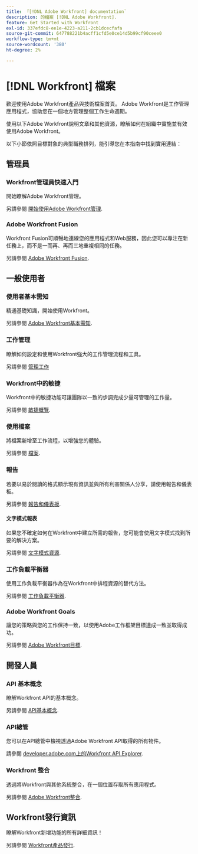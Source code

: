 ```yaml
---
title: 『[!DNL Adobe Workfront] documentation`
description: 的檔案 [!DNL Adobe Workfront].
feature: Get Started with Workfront
exl-id: 337efdc8-ee1e-4223-a211-2cb1dcecfafa
source-git-commit: 647788221b4acff1cfd5e0ce14d5b99cf90ceee0
workflow-type: tm+mt
source-wordcount: '380'
ht-degree: 2%

---
```


# [!DNL Workfront] 檔案

歡迎使用Adobe Workfront產品與技術檔案首頁。 Adobe Workfront是工作管理應用程式，協助您在一個地方管理整個工作生命週期。

使用以下Adobe Workfront說明文章和其他資源，瞭解如何在組織中實施並有效使用Adobe Workfront。

以下小節依照目標對象的典型職務排列，能引導您在本指南中找到實用連結：

## 管理員

### Workfront管理員快速入門

開始瞭解Adobe Workfront管理。

另請參閱 [開始使用Adobe Workfront管理](/help/quicksilver/administration-and-setup/get-started-wf-administration/get-started-with-wf-administration.md).

### Adobe Workfront Fusion

Workfront Fusion可順暢地連線您的應用程式和Web服務，因此您可以專注在新任務上，而不是一而再、再而三地重複相同的任務。

另請參閱 [Adobe Workfront Fusion](/help/quicksilver/workfront-fusion/workfront-fusion-2.md).

## 一般使用者

### 使用者基本需知

精通基礎知識，開始使用Workfront。

另請參閱 [Adobe Workfront基本需知](/help/quicksilver/workfront-basics/workfront-basics.md).

### 工作管理

瞭解如何設定和使用Workfront強大的工作管理流程和工具。

另請參閱 [管理工作](/help/quicksilver/manage-work/manage-work.md)


### Workfront中的敏捷

Workfront中的敏捷功能可讓團隊以一致的步調完成少量可管理的工作量。

另請參閱 [敏捷概覽](/help/quicksilver/agile/agile-overview.md).

### 使用檔案

將檔案新增至工作流程，以增強您的體驗。

另請參閱 [檔案](/help/quicksilver/documents/documents-overview.md).

### 報告

若要以易於閱讀的格式顯示現有資訊並與所有利害關係人分享，請使用報告和儀表板。

另請參閱 [報告和儀表板](/help/quicksilver/reports-and-dashboards/reports-and-dashboards-overview.md).

#### 文字模式報表

如果您不確定如何在Workfront中建立所需的報告，您可能會使用文字模式找到所要的解決方案。

另請參閱 [文字模式資源](/help/quicksilver/reports-and-dashboards/reports/text-mode/text-mode-resources.md).

### 工作負載平衡器

使用工作負載平衡器作為在Workfront中排程資源的替代方法。

另請參閱 [工作負載平衡器](/help/quicksilver/resource-mgmt/workload-balancer/workload-balancer.md).

### Adobe Workfront Goals

讓您的策略與您的工作保持一致，以使用Adobe工作框架目標達成一致並取得成功。

另請參閱 [Adobe Workfront目標](/help/quicksilver/workfront-goals/workfront-goals.md).

## 開發人員

### API 基本概念

瞭解Workfront API的基本概念。

另請參閱 [API基本概念](/help/quicksilver/wf-api/general/api-basics.md).

### API總管

您可以在API總管中檢視透過Adobe Workfront API取得的所有物件。

請參閱 [developer.adobe.com上的Workfront API Explorer](https://developer.adobe.com/workfront/api-explorer/).

### Workfront 整合

透過將Workfront與其他系統整合，在一個位置存取所有應用程式。

另請參閱 [Adobe Workfront整合](/help/quicksilver/workfront-integrations-and-apps/workfront-integrations.md).

## Workfront發行資訊

瞭解Workfront新增功能的所有詳細資訊！

另請參閱 [Workfront產品發行](/help/quicksilver/product-announcements/product-releases/product-releases.md).